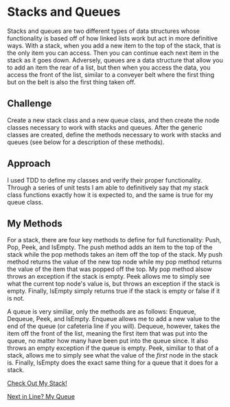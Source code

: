 # Stacks and Queues

Stacks and queues are two different types of data structures whose functionality is based off of how linked lists work but act in more definitive ways.  With a stack, when you add a new item to the top of the stack, that is the only item you can access.  Then you can continue each next item in the stack as it goes down.  Adversely, queues are a data structure that allow you to add an item the rear of a list, but then when you access the data, you access the front of the list, similar to a conveyer belt where the first thing but on the belt is also the first thing taken off.

## Challenge

Create a new stack class and a new queue class, and then create the node classes necessary to work with stacks and queues.  After the generic classes are created, define the methods necessary to work with stacks and queues \(see below for a description of these methods\).

## Approach

I used TDD to define my classes and verify their proper functionality.  Through a series of unit tests I am able to definitively say that my stack class functions exactly how it is expected to, and the same is true for my queue class.

## My Methods

For a stack, there are four key methods to define for full functionality: Push, Pop, Peek, and IsEmpty.  The push method adds an item to the top of the stack while the pop methods takes an item off the top of the stack.  My push method returns the value of the new top node while my pop method returns the value of the item that was popped off the top.  My pop method alsow throws an exception if the stack is empty.  Peek allows me to simply see what the current top node's value is, but throws an exception if the stack is empty.  Finally, IsEmpty simply returns true if the stack is empty or false if it is not.

A queue is very similiar, only the methods are as follows: Enqueue, Dequeue, Peek, and IsEmpty.  Enqueue allows me to add a new value to the end of the queue \(or cafeteria line if you will\).  Dequeue, however, takes the item off the front of the list, meaning the first item that was put into the queue, no matter how many have been put into the queue since.  It also throws an empty exception if the queue is empty.  Peek, similiar to that of a stack, allows me to simply see what the value of the *first* node in the stack is.  Finally, IsEmpty does the exact same thing for a queue that it does for a stack.

[Check Out My Stack!](../DataStructures/Stack/Stack.cs)

[Next in Line? My Queue](../DataStructures/Queue/Queue.cs)
